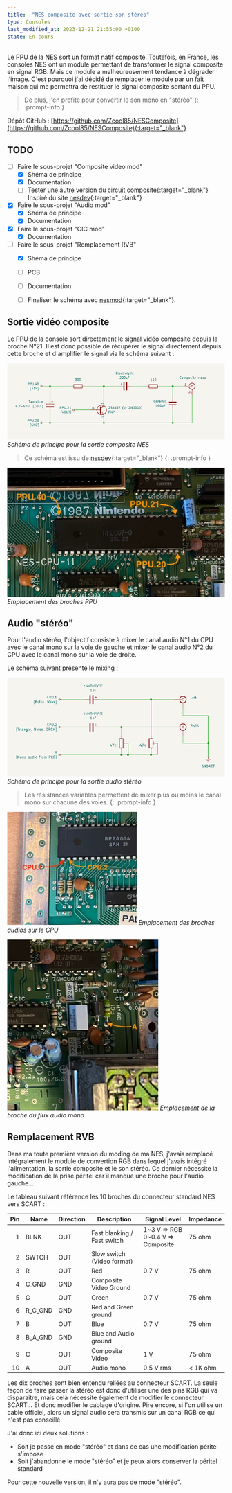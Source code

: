 ```yaml
---
title:  "NES composite avec sortie son stéréo"
type: Consoles
last_modified_at: 2023-12-21 21:55:00 +0100
state: En cours
---
```


Le PPU de la NES sort un format natif composite. Toutefois, en France, les consoles NES
ont un module permettant de transformer le signal composite en signal RGB. Mais ce module
a malheureusement tendance à dégrader l'image. C'est pourquoi j'ai décidé de remplacer le
module par un fait maison qui me permettra de restituer le signal composite sortant du PPU.

<!--more-->

> De plus, j'en profite pour convertir le son mono en "stéréo"
{: .prompt-info }

Dépôt GitHub : [https://github.com/Zcool85/NESComposite](https://github.com/Zcool85/NESComposite){:target="_blank"}

## TODO

- [ ] Faire le sous-projet "Composite video mod"
  + [x] Shéma de principe
  + [x] Documentation
  +  [ ] Tester une autre version du [circuit composite](https://ctrl-alt-rees.com/2019-01-26-nintendo-famicom-composite-video-output-mod.html){:target="_blank"}
         Inspiré du site [nesdev](https://forums.nesdev.org/viewtopic.php?f=9&t=10554){:target="_blank"}
- [x] Faire le sous-projet "Audio mod"
  + [x] Shéma de principe
  + [x] Documentation
- [x] Faire le sous-projet "CIC mod"
  + [x] Documentation
- [ ] Faire le sous-projet "Remplacement RVB"
  + [x] Shéma de principe
  + [ ] PCB
  + [ ] Documentation
  + [ ] Finaliser le schéma avec [nesmod](http://rnc.free.fr/nesmod/){:target="_blank"}.


## Sortie vidéo composite

Le PPU de la console sort directement le signal vidéo composite depuis la broche N°21. Il est donc
possible de récupérer le signal directement depuis cette broche et d'amplifier le signal via le
schéma suivant :

![NES Composite](/assets/projects/NESComposite/Composite_video_mod.jpg)
_Schéma de principe pour la sortie composite NES_

> Ce schéma est issu de [nesdev](https://www.nesdev.org/wiki/PPU_pinout){:target="_blank"}
{: .prompt-info }

![Broches PPU](/assets/projects/NESComposite/nes_ppu.jpeg)
_Emplacement des broches PPU_

## Audio "stéréo"

Pour l'audio stéréo, l'objectif consiste à mixer le canal audio N°1 du CPU avec le canal mono sur la voie de gauche et
mixer le canal audio N°2 du CPU avec le canal mono sur la voie de droite.

Le schéma suivant présente le mixing :

![Audio Stereo](/assets/projects/NESComposite/audio_stereo_mod.png)
_Schéma de principe pour la sortie audio stéréo_

> Les résistances variables permettent de mixer plus ou moins le canal mono sur chacune des voies.
{: .prompt-info }

![Broches audio du CPU](/assets/projects/NESComposite/audio_cpu.jpeg)
_Emplacement des broches audios sur le CPU_

![Flux audio mono](/assets/projects/NESComposite/audio_mono.jpeg)
_Emplacement de la broche du flux audio mono_

## Remplacement RVB

Dans ma toute première version du moding de ma NES, j'avais remplacé intégralement le module de convertion RGB
dans lequel j'avais intégré l'alimentation, la sortie composite et le son stéréo. Ce dernier nécessite la
modification de la prise péritel car il manque une broche pour l'audio gauche...

Le tableau suivant référence les 10 broches du connecteur standard NES vers SCART :

| Pin | Name    | Direction | Description             | Signal Level | Impédance
|----:|---------|-----------|-------------------------|--------------|----------
| 1   | BLNK    | OUT       | Fast blanking / Fast switch | 1~3 V => RGB<br />0~0.4 V => Composite | 75 ohm
| 2   | SWTCH   | OUT       | Slow switch (Video format) |              |
| 3   | R       | OUT       | Red                     | 0.7 V        | 75 ohm
| 4   | C_GND   | GND       | Composite Video Ground  |              |
| 5   | G       | OUT       | Green                   | 0.7 V        | 75 ohm
| 6   | R_G_GND | GND       | Red and Green ground    |              |
| 7   | B       | OUT       | Blue                    | 0.7 V        | 75 ohm
| 8   | B_A_GND | GND       | Blue and Audio ground   |              |
| 9   | C       | OUT       | Composite Video         | 1 V         | 75 ohm
| 10  | A       | OUT       | Audio mono              | 0.5 V rms    | < 1K ohm

Les dix broches sont bien entendu reliées au connecteur SCART. La seule façon de faire passer la stéréo
est donc d'utiliser une des pins RGB qui va disparaitre, mais celà nécessite également de modifier
le connecteur SCART... Et donc modifier le cablage d'origine. Pire encore, si l'on utilise un cable
officiel, alors un signal audio sera transmis sur un canal RGB ce qui n'est pas conseillé.

J'ai donc ici deux solutions :

- Soit je passe en mode "stéréo" et dans ce cas une modification péritel s'impose
- Soit j'abandonne le mode "stéréo" et je peux alors conserver la péritel standard

Pour cette nouvelle version, il n'y aura pas de mode "stéréo".

